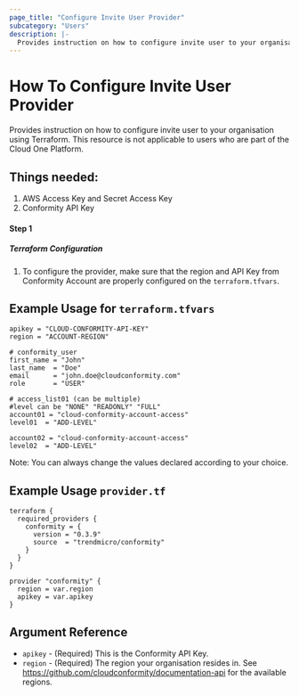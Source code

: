 ```yaml
---
page_title: "Configure Invite User Provider"
subcategory: "Users"
description: |-
  Provides instruction on how to configure invite user to your organisation using Terraform. This resource is not applicable to users who are part of the Cloud One Platform.
---
```


# How To Configure Invite User Provider
Provides instruction on how to configure invite user to your organisation using Terraform. This resource is not applicable to users who are part of the Cloud One Platform.

## Things needed:
1. AWS Access Key and Secret Access Key
2. Conformity API Key

#### Step 1

##### Terraform Configuration

1. To configure the provider, make sure that the region and API Key from Conformity Account are properly configured on the `terraform.tfvars`.

## Example Usage for `terraform.tfvars`
```hcl
apikey = "CLOUD-CONFORMITY-API-KEY"
region = "ACCOUNT-REGION"

# conformity_user
first_name = "John"
last_name  = "Doe"
email      = "john.doe@cloudconformity.com"
role       = "USER"

# access_list01 (can be multiple)
#level can be "NONE" "READONLY" "FULL"
account01 = "cloud-conformity-account-access"
level01  = "ADD-LEVEL"

account02 = "cloud-conformity-account-access"
level02  = "ADD-LEVEL"
```
Note: You can always change the values declared according to your choice.

## Example Usage `provider.tf`
```hcl
terraform {
  required_providers {
    conformity = {
      version = "0.3.9"
      source  = "trendmicro/conformity"
    }
  }
}

provider "conformity" {
  region = var.region
  apikey = var.apikey
}
```

## Argument Reference
 - `apikey` - (Required) This is the Conformity API Key. 
 - `region` - (Required) The region your organisation resides in. See https://github.com/cloudconformity/documentation-api for the available regions.